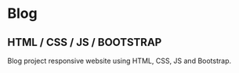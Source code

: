 #  Blog 
## HTML / CSS / JS / BOOTSTRAP

Blog project responsive website using HTML, CSS, JS and Bootstrap.

